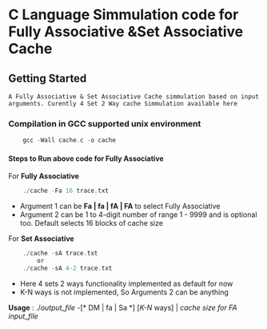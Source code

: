 # C Language Simmulation code for Fully Associative &Set Associative Cache

## Getting Started

    A Fully Associative & Set Associative Cache simmulation based on input arguments. Curently 4 Set 2 Way cache Simmulation available here

### Compilation in GCC supported unix environment

```c
    gcc -Wall cache.c -o cache
```

#### Steps to Run above code for Fully Associative

For **Fully Associative**

```c
    ./cache -Fa 16 trace.txt
```

* Argument 1 can be **Fa | fa | fA | FA** to select Fully Associative
* Argument 2 can be 1 to 4-digit number of range 1 - 9999 and is optional too. Default selects 16 blocks of cache size

For **Set Associative**

```c
    ./cache -sA trace.txt
        or
    ./cache -sA 4-2 trace.txt
```

* Here 4 sets 2 ways functionality implemented as default for now
* K-N ways is not implemented, So Arguments 2 can be anything

**Usage** : ./*output_file* -[* DM | fa | Sa *] [*K-N* ways] | *cache size for FA* *input_file*